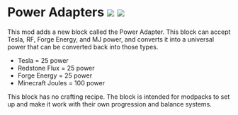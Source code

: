 # Power Adapters [![](http://cf.way2muchnoise.eu/287606.svg)](https://minecraft.curseforge.com/projects/287606) [![](http://cf.way2muchnoise.eu/versions/287606.svg)](https://minecraft.curseforge.com/projects/287606)
This mod adds a new block called the Power Adapter. This block can accept Tesla, RF, Forge Energy, and MJ power, and converts it into a universal power that can be converted back into those types. 

- Tesla = 25 power
- Redstone Flux = 25 power
- Forge Energy = 25 power
- Minecraft Joules = 100 power

This block has no crafting recipe. The block is intended for modpacks to set up and make it work with their own progression and balance systems. 
